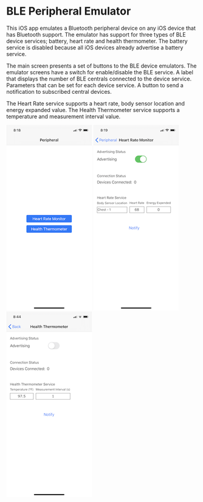 # BLE Peripheral Emulator

This iOS app emulates a Bluetooth peripheral device on any iOS device that has Bluetooth support. 
The emulator has support for three types of BLE device services; battery, heart rate and health thermometer.
The battery service is disabled because all iOS devices already advertise a battery service.

The main screen presents a set of buttons to the BLE device emulators. 
The emulator screens have a switch for enable/disable the BLE service.
A label that displays the number of BLE centrals connected to the device service.
Parameters that can be set for each device service. 
A button to send a notification to subscribed central devices.

The Heart Rate service supports a heart rate, body sensor location and energy expanded value.
The Health Thermometer service supports a temperature and measurement interval value.

![Main Screen](images/IMG_5107.PNG)
![Heart Rate](images/IMG_5108.PNG)
![Health Thermometer](images/IMG_5110.PNG) 
